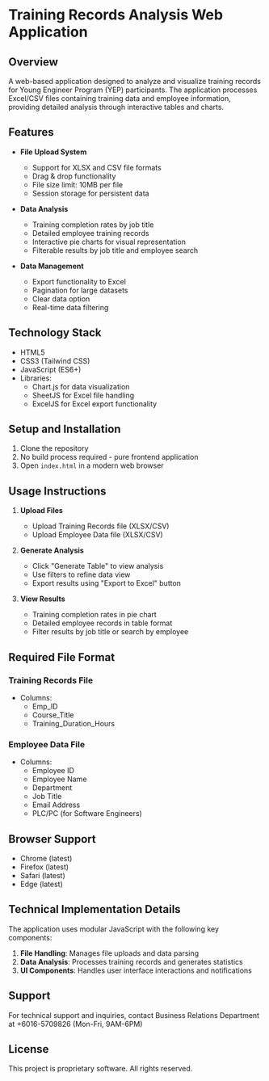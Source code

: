 # Training Records Analysis Web Application

## Overview

A web-based application designed to analyze and visualize training records for Young Engineer Program (YEP) participants. The application processes Excel/CSV files containing training data and employee information, providing detailed analysis through interactive tables and charts.

## Features

- **File Upload System**

  - Support for XLSX and CSV file formats
  - Drag & drop functionality
  - File size limit: 10MB per file
  - Session storage for persistent data

- **Data Analysis**

  - Training completion rates by job title
  - Detailed employee training records
  - Interactive pie charts for visual representation
  - Filterable results by job title and employee search

- **Data Management**
  - Export functionality to Excel
  - Pagination for large datasets
  - Clear data option
  - Real-time data filtering

## Technology Stack

- HTML5
- CSS3 (Tailwind CSS)
- JavaScript (ES6+)
- Libraries:
  - Chart.js for data visualization
  - SheetJS for Excel file handling
  - ExcelJS for Excel export functionality

## Setup and Installation

1. Clone the repository
2. No build process required - pure frontend application
3. Open `index.html` in a modern web browser

## Usage Instructions

1. **Upload Files**

   - Upload Training Records file (XLSX/CSV)
   - Upload Employee Data file (XLSX/CSV)

2. **Generate Analysis**

   - Click "Generate Table" to view analysis
   - Use filters to refine data view
   - Export results using "Export to Excel" button

3. **View Results**
   - Training completion rates in pie chart
   - Detailed employee records in table format
   - Filter results by job title or search by employee

## Required File Format

### Training Records File

- Columns:
  - Emp_ID
  - Course_Title
  - Training_Duration_Hours

### Employee Data File

- Columns:
  - Employee ID
  - Employee Name
  - Department
  - Job Title
  - Email Address
  - PLC/PC (for Software Engineers)

## Browser Support

- Chrome (latest)
- Firefox (latest)
- Safari (latest)
- Edge (latest)

## Technical Implementation Details

The application uses modular JavaScript with the following key components:

1. **File Handling**: Manages file uploads and data parsing
2. **Data Analysis**: Processes training records and generates statistics
3. **UI Components**: Handles user interface interactions and notifications

## Support

For technical support and inquiries, contact Business Relations Department at +6016-5709826 (Mon-Fri, 9AM-6PM)

## License

This project is proprietary software. All rights reserved.
